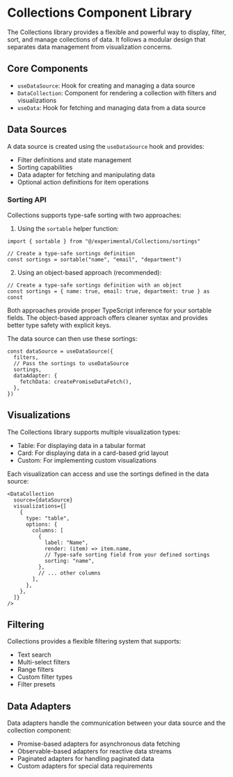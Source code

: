 # Collections Component Library

The Collections library provides a flexible and powerful way to display, filter,
sort, and manage collections of data. It follows a modular design that separates
data management from visualization concerns.

## Core Components

- `useDataSource`: Hook for creating and managing a data source
- `DataCollection`: Component for rendering a collection with filters and
  visualizations
- `useData`: Hook for fetching and managing data from a data source

## Data Sources

A data source is created using the `useDataSource` hook and provides:

- Filter definitions and state management
- Sorting capabilities
- Data adapter for fetching and manipulating data
- Optional action definitions for item operations

### Sorting API

Collections supports type-safe sorting with two approaches:

1. Using the `sortable` helper function:

```tsx
import { sortable } from "@/experimental/Collections/sortings"

// Create a type-safe sortings definition
const sortings = sortable("name", "email", "department")
```

2. Using an object-based approach (recommended):

```tsx
// Create a type-safe sortings definition with an object
const sortings = { name: true, email: true, department: true } as const
```

Both approaches provide proper TypeScript inference for your sortable fields.
The object-based approach offers cleaner syntax and provides better type safety
with explicit keys.

The data source can then use these sortings:

```tsx
const dataSource = useDataSource({
  filters,
  // Pass the sortings to useDataSource
  sortings,
  dataAdapter: {
    fetchData: createPromiseDataFetch(),
  },
})
```

## Visualizations

The Collections library supports multiple visualization types:

- Table: For displaying data in a tabular format
- Card: For displaying data in a card-based grid layout
- Custom: For implementing custom visualizations

Each visualization can access and use the sortings defined in the data source:

```tsx
<DataCollection
  source={dataSource}
  visualizations={[
    {
      type: "table",
      options: {
        columns: [
          {
            label: "Name",
            render: (item) => item.name,
            // Type-safe sorting field from your defined sortings
            sorting: "name",
          },
          // ... other columns
        ],
      },
    },
  ]}
/>
```

## Filtering

Collections provides a flexible filtering system that supports:

- Text search
- Multi-select filters
- Range filters
- Custom filter types
- Filter presets

## Data Adapters

Data adapters handle the communication between your data source and the
collection component:

- Promise-based adapters for asynchronous data fetching
- Observable-based adapters for reactive data streams
- Paginated adapters for handling paginated data
- Custom adapters for special data requirements

